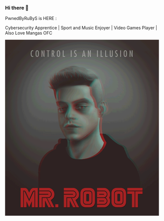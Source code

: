 ### Hi there 👋

PwnedByRuByS is HERE : 

Cybersecurity Apprentice | Sport and Music Enjoyer | Video Games Player | Also Love Mangas OFC

![](https://github.com/PwnedByRuByS/PwnedByRuByS/blob/main/mrrobot.gif)

